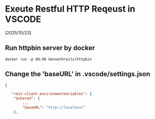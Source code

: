 # Exeute Restful HTTP Reqeust in VSCODE

[2025/10/23]



## Run httpbin server by docker 

```shell
docker run -p 80:80 kennethreitz/httpbin
```

## Change the 'baseURL' in .vscode/settings.json

```json
{

   "rest-client.environmentVariables": {
    "$shared": {
        ...
        "baseURL": "http://localhost"
    },
```